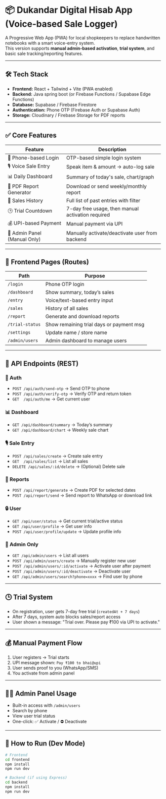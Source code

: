 # 📦 Dukandar Digital Hisab App (Voice-based Sale Logger)

A Progressive Web App (PWA) for local shopkeepers to replace handwritten notebooks with a smart voice-entry system.  
This version supports **manual admin-based activation**, **trial system**, and basic sale tracking/reporting features.

---

## 🛠️ Tech Stack

- **Frontend:** React + Tailwind + Vite (PWA enabled)
- **Backend:** Java spring boot (or Firebase Functions / Supabase Edge Functions)
- **Database:** Supabase / Firebase Firestore
- **Authentication:** Phone OTP (Firebase Auth or Supabase Auth)
- **Storage:** Cloudinary / Firebase Storage for PDF reports

---

## ✅ Core Features

| Feature                        | Description                                        |
|-------------------------------|----------------------------------------------------|
| 🔐 Phone-based Login          | OTP-based simple login system                     |
| 🎙️ Voice Sale Entry           | Speak item & amount → auto-log sale               |
| 📊 Daily Dashboard             | Summary of today's sale, chart/graph              |
| 🧾 PDF Report Generator        | Download or send weekly/monthly report            |
| 🧮 Sales History               | Full list of past entries with filter             |
| 🕒 Trial Countdown             | 7-day free usage, then manual activation required |
| 💰 UPI-based Payment           | Manual payment via UPI                            |
| 👑 Admin Panel (Manual Only)  | Manually activate/deactivate user from backend    |

---

## 🔗 Frontend Pages (Routes)

| Path              | Purpose                                  |
|-------------------|-------------------------------------------|
| `/login`          | Phone OTP login                          |
| `/dashboard`      | Show summary, today’s sales               |
| `/entry`          | Voice/text-based entry input              |
| `/sales`          | History of all sales                      |
| `/report`         | Generate and download reports             |
| `/trial-status`   | Show remaining trial days or payment msg  |
| `/settings`       | Update name / store name                  |
| `/admin/users`    | Admin dashboard to manage users           |

---

## 🔧 API Endpoints (REST)

### 🔐 Auth
- `POST /api/auth/send-otp` → Send OTP to phone
- `POST /api/auth/verify-otp` → Verify OTP and return token
- `GET  /api/auth/me` → Get current user

### 📊 Dashboard
- `GET /api/dashboard/summary` → Today’s summary
- `GET /api/dashboard/chart` → Weekly sale chart

### 🎙️ Sale Entry
- `POST /api/sales/create` → Create sale entry
- `GET  /api/sales/list` → List all sales
- `DELETE /api/sales/:id/delete` → (Optional) Delete sale

### 📄 Reports
- `POST /api/report/generate` → Create PDF for selected dates
- `POST /api/report/send` → Send report to WhatsApp or download link

### 🔒 User
- `GET /api/user/status` → Get current trial/active status
- `GET /api/user/profile` → Get user info
- `POST /api/user/profile/update` → Update profile info

### 👑 Admin Only
- `GET /api/admin/users` → List all users
- `POST /api/admin/users/create` → Manually register new user
- `POST /api/admin/users/:id/activate` → Activate user after payment
- `POST /api/admin/users/:id/deactivate` → Deactivate user
- `GET /api/admin/users/search?phone=xxxx` → Find user by phone

---

## 🕒 Trial System

- On registration, user gets 7-day free trial (`createdAt + 7 days`)
- After 7 days, system auto blocks sales/report access
- User shown a message: "Trial over. Please pay ₹100 via UPI to activate."

---

## 💰 Manual Payment Flow

1. User registers → Trial starts
2. UPI message shown: `Pay ₹100 to bhai@upi`
3. User sends proof to you (WhatsApp/SMS)
4. You activate from admin panel

---

## 🧑‍💼 Admin Panel Usage

- Built-in access with `/admin/users`
- Search by phone
- View user trial status
- One-click: ✅ Activate / ⛔ Deactivate

---

## 🚀 How to Run (Dev Mode)

```bash
# Frontend
cd frontend
npm install
npm run dev

# Backend (if using Express)
cd backend
npm install
npm run dev
